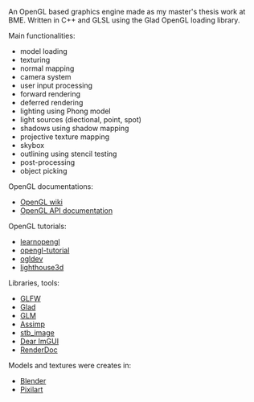 An OpenGL based graphics engine made as my master's thesis work at BME.
Written in C++ and GLSL using the Glad OpenGL loading library.

Main functionalities:
- model loading
- texturing
- normal mapping
- camera system
- user input processing
- forward rendering
- deferred rendering
- lighting using Phong model
- light sources (diectional, point, spot)
- shadows using shadow mapping
- projective texture mapping
- skybox
- outlining using stencil testing
- post-processing
- object picking

OpenGL documentations:
- [OpenGL wiki](https://www.khronos.org/opengl/wiki)
- [OpenGL API documentation](http://docs.gl/)

OpenGL tutorials:
- [learnopengl](https://learnopengl.com/)
- [opengl-tutorial](http://www.opengl-tutorial.org/)
- [ogldev](http://ogldev.atspace.co.uk/index.html)
- [lighthouse3d](http://www.lighthouse3d.com/)

Libraries, tools:
- [GLFW](https://github.com/glfw/glfw)
- [Glad](https://github.com/Dav1dde/glad)
- [GLM](https://github.com/g-truc/glm)
- [Assimp](https://github.com/assimp/assimp)
- [stb_image](https://github.com/nothings/stb)
- [Dear ImGUI](https://github.com/ocornut/imgui)
- [RenderDoc](https://github.com/baldurk/renderdoc)

Models and textures were creates in:
- [Blender](https://www.blender.org/)
- [Pixilart](https://www.pixilart.com/)

